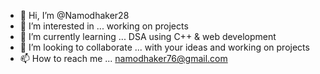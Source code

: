 - 👋 Hi, I’m @Namodhaker28
- 👀 I’m interested in ... working on projects
- 🌱 I’m currently learning ... DSA using C++ & web development
- 💞️ I’m looking to collaborate ... with your ideas and working on projects
- 📫 How to reach me ... namodhaker76@gmail.com

<!---
Namodhaker28/Namodhaker28 is a ✨ special ✨ repository because its `README.md` (this file) appears on your GitHub profile.
You can click the Preview link to take a look at your changes.
--->
